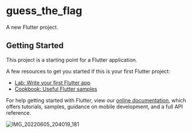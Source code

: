 # guess_the_flag

A new Flutter project.

## Getting Started

This project is a starting point for a Flutter application.

A few resources to get you started if this is your first Flutter project:

- [Lab: Write your first Flutter app](https://flutter.dev/docs/get-started/codelab)
- [Cookbook: Useful Flutter samples](https://flutter.dev/docs/cookbook)

For help getting started with Flutter, view our
[online documentation](https://flutter.dev/docs), which offers tutorials,
samples, guidance on mobile development, and a full API reference.


![IMG_20220605_204019_181](https://user-images.githubusercontent.com/93403510/172063211-1fb22d56-c765-4247-8eb6-7258e48e0bcd.jpg)
